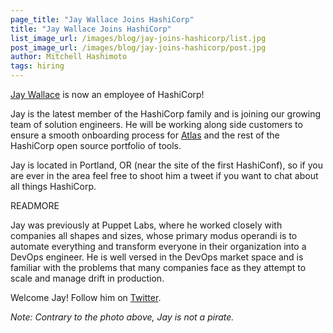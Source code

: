 ```yaml
---
page_title: "Jay Wallace Joins HashiCorp"
title: "Jay Wallace Joins HashiCorp"
list_image_url: /images/blog/jay-joins-hashicorp/list.jpg
post_image_url: /images/blog/jay-joins-hashicorp/post.jpg
author: Mitchell Hashimoto
tags: hiring
---
```


[Jay Wallace](https://twitter.com/mootpt) is now an employee of HashiCorp!

Jay is the latest member of the HashiCorp family and is joining our growing
team of solution engineers. He will be working along side customers to ensure a
smooth onboarding process for [Atlas](https://atlas.hashicorp.com) and the rest
of the HashiCorp open source portfolio of tools.

Jay is located in Portland, OR (near the site of the first HashiConf), so if you
are ever in the area feel free to shoot him a tweet if you want to chat about all
things HashiCorp.

READMORE

Jay was previously at Puppet Labs, where he worked closely with companies
all shapes and sizes, whose primary modus operandi is to automate everything and transform
everyone in their organization into a DevOps engineer. He is well versed in the DevOps market
space and is familiar with the problems that many companies face as they attempt to scale and
manage drift in production.

Welcome Jay! Follow him on [Twitter](https://twitter.com/mootpt).

*Note: Contrary to the photo above, Jay is not a pirate.*

